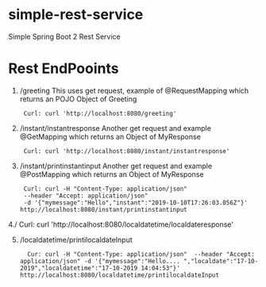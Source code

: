 # simple-rest-service
Simple Spring Boot 2 Rest Service 

# Rest EndPooints

1. /greeting 
		This  uses get request,  example of @RequestMapping which returns an POJO Object of Greeting
		
		Curl: curl 'http://localhost:8080/greeting'  

		
2. /instant/instantresponse 
		Another get request and example @GetMapping which returns an Object of MyResponse
		
		Curl: curl 'http://localhost:8080/instant/instantresponse'  

3. /instant/printinstantinput 
		Another get request and example @PostMapping which returns an Object of MyResponse
		
		Curl: curl -H "Content-Type: application/json" 
		--header "Accept: application/json" 
		-d '{"mymessage":"Hello","instant":"2019-10-10T17:26:03.056Z"}' http://localhost:8080/instant/printinstantinput
		
		
4./ 
		Curl: curl 'http://localhost:8080/localdatetime/localdateresponse' 
		
5. /localdatetime/printilocaldateInput


         Cur: curl -H "Content-Type: application/json"  --header "Accept: application/json" -d '{"mymessage":"Hello.... ","localdate":"17-10-2019","localdatetime":"17-10-2019 14:04:53"}' http://localhost:8080/localdatetime/printilocaldateInput
